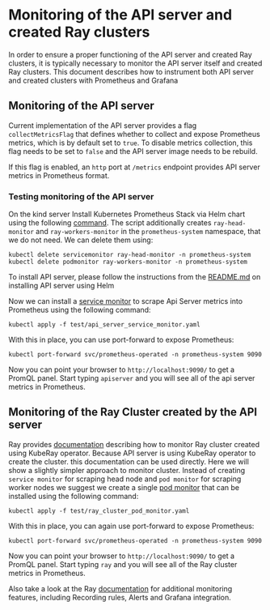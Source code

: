 # Monitoring of the API server and created Ray clusters

In order to ensure a proper functioning of the API server and created Ray clusters, it is typically necessary to
monitor the API server itself and created Ray clusters. This document describes how to instrument both API server
and created clusters with Prometheus and Grafana

## Monitoring of the API server

Current implementation of the API server provides a flag `collectMetricsFlag` that defines whether to collect and
expose Prometheus metrics, which is by default set to `true`. To disable metrics collection, this flag needs to
be set to `false` and the API server image needs to be rebuild.

If this flag is enabled, an `http` port at `/metrics` endpoint provides API server metrics in Prometheus format.

### Testing monitoring of the API server

On the kind server Install Kubernetes Prometheus Stack via Helm chart using the following
[command](../install/prometheus/install.sh). The script additionally creates `ray-head-monitor` and
`ray-workers-monitor` in the `prometheus-system` namespace, that we do not need. We can delete them using:

```shell
kubectl delete servicemonitor ray-head-monitor -n prometheus-system
kubectl delete podmonitor ray-workers-monitor -n prometheus-system
```

To install API server, please follow the instructions from the [README.md](README.md) on installing
API server using Helm

Now we can install a [service monitor](test/api_server_service_monitor.yaml) to scrape Api Server metrics into
Prometheus using the following command:

```shell
kubectl apply -f test/api_server_service_monitor.yaml
```

With this in place, you can use port-forward to expose Prometheus:

```shell
kubectl port-forward svc/prometheus-operated -n prometheus-system 9090
```

Now you can point your browser to `http://localhost:9090/` to get a PromQL panel. Start typing `apiserver` and
you will see all of the api server metrics in Prometheus.

## Monitoring of the Ray Cluster created by the API server

Ray provides [documentation](https://docs.ray.io/en/master/cluster/kubernetes/k8s-ecosystem/prometheus-grafana.html#kuberay-prometheus-grafana)
describing how to monitor Ray cluster created using KubeRay operator. Because API server is using KubeRay operator
to create the cluster. this documentation can be used directly. Here we will show a slightly simpler approach to
monitor cluster. Instead of creating `service monitor` for scraping head node and `pod monitor` for scraping worker
nodes we suggest we create a single [pod monitor](test/ray_cluster_pod_monitor.yaml) that can be installed using
the following command:

```shell
kubectl apply -f test/ray_cluster_pod_monitor.yaml
```

With this in place, you can again use port-forward to expose Prometheus:

```shell
kubectl port-forward svc/prometheus-operated -n prometheus-system 9090
```

Now you can point your browser to `http://localhost:9090/` to get a PromQL panel. Start typing `ray` and
you will see all of the Ray cluster metrics in Prometheus.

Also take a look at the Ray [documentation](https://docs.ray.io/en/master/cluster/kubernetes/k8s-ecosystem/prometheus-grafana.html#kuberay-prometheus-grafana)
for additional monitoring features, including Recording rules, Alerts and Grafana integration.
